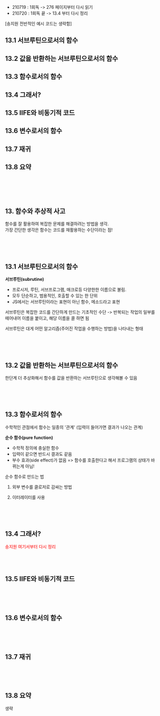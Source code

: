 - 210719 : 1회독 -> 276 페이지부터 다시 읽기
- 210720 : 1회독 끝 -> 13.4 부터 다시 정리


[송지원 전반적인 예시 코드는 생략함]

## 13.1 서브루틴으로서의 함수
## 13.2 값을 반환하는 서브루틴으로서의 함수
## 13.3 함수로서의 함수
## 13.4 그래서?
## 13.5 IIFE와 비동기적 코드
## 13.6 변수로서의 함수
## 13.7 재귀
## 13.8 요약

<br>
<br>
<br>
<br>


## 13. 함수와 추상적 사고

함수를 잘 활용하여 복잡한 문제를 해결하려는 방법을 생각.   
가장 간단한 생각은 함수는 코드를 재활용하는 수단이라는 점!


<br>
<br>
<br>


## 13.1 서브루틴으로서의 함수

**서브루틴(subrutine)**

- 프로시저, 루틴, 서브프로그램, 매크로등 다양한한 이름으로 불림.
- 모두 단순하고, 범용적인, 호출할 수 있는 한 단위
- JS에서는 서브루틴이라는 표현이 아닌 함수, 메소드라고 표현


서브루틴은 복잡한 코드를 간단하게 만드는 기초적인 수단
-> 반복되는 작업의 일부를 떼어내어 이름을 붙이고, 해당 이름을 콜 하면 됨


서브루틴은 대게 어떤 알고리즘(주어진 작업을 수행하는 방법)을 나타내는 형태

<br>
<br>
<br>


## 13.2 값을 반환하는 서브루틴으로서의 함수

한단계 더 추상화해서 함수를 값을 반환하는 서브루틴으로 생각해볼 수 있음


<br>
<br>
<br>


## 13.3 함수로서의 함수

수학적인 관점에서 함수는 일종의 '관계'
(입력이 들어가면 결과가 나오는 관계)

**순수 함수(pure function)**
- 수학적 정의에 충실한 함수
- 입력이 같으면 반드시 결과도 같음
- 부수 효과(side effect)가 없음 
=> 함수를 호출한다고 해서 프로그램의 상태가 바뀌는게 아님!


순수 함수로 만드는 법

1) 외부 변수를 클로저로 감싸는 방법

2) 이터레이터를 사용



<br>
<br>
<br>

## 13.4 그래서?

<div style="stle:bold; color: red;">송지원 여기서부터 다시 정리</div>   



<br>
<br>
<br>

## 13.5 IIFE와 비동기적 코드




<br>
<br>
<br>

## 13.6 변수로서의 함수




<br>
<br>
<br>


## 13.7 재귀




<br>
<br>
<br>

## 13.8 요약

생략



<br>
<br>
<br>
<br>
<br>
<br>


